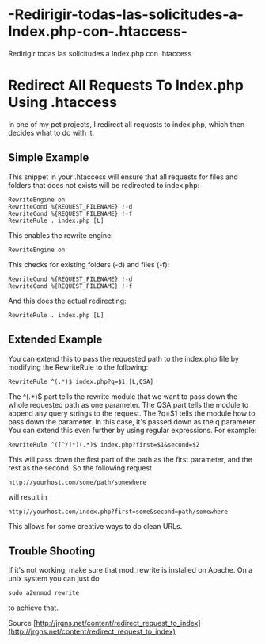 # -Redirigir-todas-las-solicitudes-a-Index.php-con-.htaccess-
 Redirigir todas las solicitudes a Index.php con .htaccess 
# Redirect All Requests To Index.php Using .htaccess
  
In one of my pet projects, I redirect all requests to index.php, which then decides what to do with it:

## Simple Example

This snippet in your .htaccess will ensure that all requests for files and folders that does not exists will be redirected to index.php:

    RewriteEngine on
    RewriteCond %{REQUEST_FILENAME} !-d
    RewriteCond %{REQUEST_FILENAME} !-f
    RewriteRule . index.php [L]

This enables the rewrite engine:

    RewriteEngine on

This checks for existing folders (-d) and files (-f):

    RewriteCond %{REQUEST_FILENAME} !-d
    RewriteCond %{REQUEST_FILENAME} !-f

And this does the actual redirecting:

    RewriteRule . index.php [L]

## Extended Example

You can extend this to pass the requested path to the index.php file by modifying the RewriteRule to the following:

    RewriteRule ^(.*)$ index.php?q=$1 [L,QSA]

The ^(.*)$ part tells the rewrite module that we want to pass down the whole requested path as one parameter.
The QSA part tells the module to append any query strings to the request.
The ?q=$1 tells the module how to pass down the parameter. In this case, it's passed down as the q parameter.
You can extend this even further by using regular expressions. For example:

    RewriteRule ^([^/]*)(.*)$ index.php?first=$1&second=$2

This will pass down the first part of the path as the first parameter, and the rest as the second. So the following request

    http://yourhost.com/some/path/somewhere

will result in

    http://yourhost.com/index.php?first=some&second=path/somewhere

This allows for some creative ways to do clean URLs.

## Trouble Shooting

If it's not working, make sure that mod_rewrite is installed on Apache. On a unix system you can just do

    sudo a2enmod rewrite

to achieve that.

Source [http://jrgns.net/content/redirect_request_to_index](http://jrgns.net/content/redirect_request_to_index)
